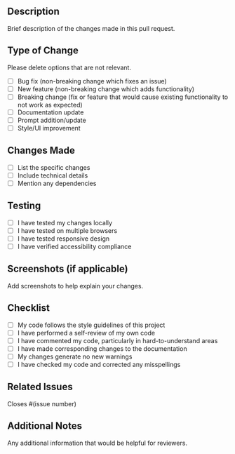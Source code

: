 ## Description

Brief description of the changes made in this pull request.

## Type of Change

Please delete options that are not relevant.

- [ ] Bug fix (non-breaking change which fixes an issue)
- [ ] New feature (non-breaking change which adds functionality)
- [ ] Breaking change (fix or feature that would cause existing functionality to not work as expected)
- [ ] Documentation update
- [ ] Prompt addition/update
- [ ] Style/UI improvement

## Changes Made

- [ ] List the specific changes
- [ ] Include technical details
- [ ] Mention any dependencies

## Testing

- [ ] I have tested my changes locally
- [ ] I have tested on multiple browsers
- [ ] I have tested responsive design
- [ ] I have verified accessibility compliance

## Screenshots (if applicable)

Add screenshots to help explain your changes.

## Checklist

- [ ] My code follows the style guidelines of this project
- [ ] I have performed a self-review of my own code
- [ ] I have commented my code, particularly in hard-to-understand areas
- [ ] I have made corresponding changes to the documentation
- [ ] My changes generate no new warnings
- [ ] I have checked my code and corrected any misspellings

## Related Issues

Closes #(issue number)

## Additional Notes

Any additional information that would be helpful for reviewers.
